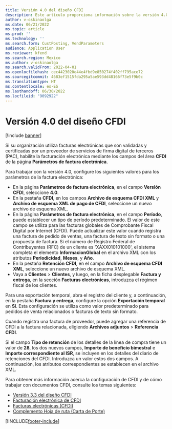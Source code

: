 ```yaml
---
title: Versión 4.0 del diseño CFDI
description: Este artículo proporciona información sobre la versión 4.0 del diseño Comprobante Fiscal Digital por Internet (CFDI) para México.
author: v-oskinaolga
ms.date: 06/21/2022
ms.topic: article
ms.prod: ''
ms.technology: ''
ms.search.form: CustPosting, VendParameters
audience: Application User
ms.reviewer: kfend
ms.search.region: Mexico
ms.author: v-oskinaolga
ms.search.validFrom: 2022-04-01
ms.openlocfilehash: cec4423020e44e4fbd9e850274f402ff795ace72
ms.sourcegitcommit: 4683ef1515fda295a5ae593dd48166f73e5f9b0c
ms.translationtype: HT
ms.contentlocale: es-ES
ms.lasthandoff: 06/30/2022
ms.locfileid: "9092922"
---
```

# <a name="cfdi-layout-version-40"></a>Versión 4.0 del diseño CFDI

[!include [banner](../includes/banner.md)]

Si su organización utiliza facturas electrónicas que son validadas y certificadas por un proveedor de servicios de firma digital de terceros (PAC), habilite la facturación electrónica mediante los campos del área **CFDI** de la página **Parámetros de factura electrónica**.

Para trabajar con la versión 4.0, configure los siguientes valores para los parámetros de la factura electrónica:

- En la página **Parámetros de factura electrónica**, en el campo **Versión CFDI**, seleccione **4.0**.
- En la pestaña **CFDI**, en los campos **Archivo de esquema CFDI XML** y **Archivo de esquema XML de pago de CFDI**, seleccione un nuevo archivo de esquema XML.
- En la página **Parámetros de factura electrónica**, en el campo **Período**, puede establecer un tipo de período predeterminado. El valor de este campo se utiliza para las facturas globales de Comprobante Fiscal Digital por Internet (CFDI). Puede actualizar este valor cuando registra una factura de pedido de ventas, una factura de texto sin formato o una propuesta de factura. Si el número de Registro Federal de Contribuyentes (RFC) de un cliente es 'XAXX010101000', el sistema completa el elemento **InformacionGlobal** en el archivo XML con los atributos **Periodicidad**, **Meses**, y **Año**.
- En la pestaña **Retención CFDI**, en el campo **Archivo de esquema CFDI XML**, seleccione un nuevo archivo de esquema XML.
- Vaya a **Clientes** \> **Clientes**, y luego, en la ficha desplegable **Factura y entrega**, en la sección **Facturas electrónicas**, introduzca el régimen fiscal de los clientes.

Para una exportación temporal, abra el registro del cliente y, a continuación, en la pestaña **Factura y entrega**, configure la opción **Exportación temporal** en **Sí**. Esta configuración se utiliza como valor predeterminado para pedidos de venta relacionados o facturas de texto sin formato.

Cuando registra una factura de proveedor, puede agregar una referencia de CFDI a la factura relacionada, eligiendo **Archivos adjuntos** \> **Referencia CFDI**.

Si el campo **Tipo de retención** de los detalles de la línea de compra tiene un valor de **28**, los dos nuevos campos, **Importe de beneficio bimestral** e **Importe correspondiente al ISR**, se incluyen en los detalles del diario de retenciones del CFDI. Introduzca un valor estos dos campos. A continuación, los atributos correspondientes se establecen en el archivo XML.

Para obtener más información acerca la configuración de CFDI y de cómo trabajar con documentos CFDI, consulte los temas siguientes:

- [Versión 3.3 del diseño CFDI](latam-mex-cfdi-3-3.md)
- [Facturación electrónica de CFDI](tasks/mx-00010-e-invoicing-cfdi.md)
- [Facturas electrónicas (CFDI)](latam-mex-cfdi-electronic-invoices.md)
- [Complemento Hoja de ruta (Carta de Porte)](latam-mex-carta-de-porte.md)

[!INCLUDE[footer-include](../../includes/footer-banner.md)]
